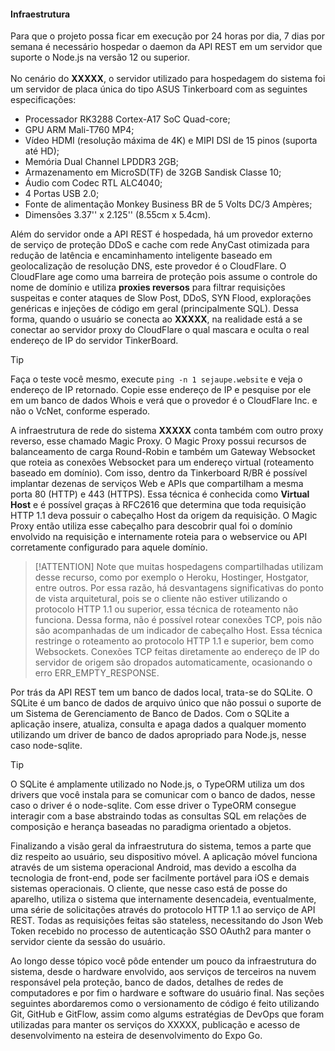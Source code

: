 #### Infraestrutura

Para que o projeto possa ficar em execução por 24 horas por dia, 7 dias por semana é necessário hospedar o daemon da API REST em um servidor que suporte o Node.js na versão 12 ou superior.<br><br>
No cenário do **XXXXX**, o servidor utilizado para hospedagem do sistema foi um servidor de placa única do tipo ASUS Tinkerboard com as seguintes especificações:

- Processador RK3288 Cortex-A17 SoC Quad-core;
- GPU ARM Mali-T760 MP4;
- Vídeo HDMI (resolução máxima de 4K) e MIPI DSI de 15 pinos (suporta até HD);
- Memória Dual Channel LPDDR3 2GB;
- Armazenamento em MicroSD(TF) de 32GB Sandisk Classe 10;
- Áudio com Codec RTL ALC4040;
- 4 Portas USB 2.0;
- Fonte de alimentação Monkey Business BR de 5 Volts DC/3 Ampères;
- Dimensões 3.37'' x 2.125'' (8.55cm x 5.4cm).

Além do servidor onde a API REST é hospedada, há um provedor externo de serviço de proteção DDoS e cache com rede AnyCast otimizada para redução de latência e encaminhamento inteligente baseado em geolocalização de resolução DNS, este provedor é o CloudFlare. O CloudFlare age como uma barreira de proteção pois assume o controle do nome de domínio e utiliza **proxies reversos** para filtrar requisições suspeitas e conter ataques de Slow Post, DDoS, SYN Flood, explorações genéricas e injeções de código em geral (principalmente SQL). Dessa forma, quando o usuário se conecta ao **XXXXX**, na realidade está a se conectar ao servidor proxy do CloudFlare o qual mascara e oculta o real endereço de IP do servidor TinkerBoard.

>[!TIP]
>Faça o teste você mesmo, execute ``ping -n 1 sejaupe.website`` e veja o endereço de IP retornado. Copie esse endereço de IP e pesquise por ele em um banco de dados Whois e verá que o provedor é o CloudFlare Inc. e não o VcNet, conforme esperado.

A infraestrutura de rede do sistema **XXXXX** conta também com outro proxy reverso, esse chamado Magic Proxy. O Magic Proxy possui recursos de balanceamento de carga Round-Robin e também um Gateway Websocket que roteia as conexões Websocket para um endereço virtual (roteamento baseado em domínio). Com isso, dentro da Tinkerboard R/BR é possível implantar dezenas de serviços Web e APIs que compartilham a mesma porta 80 (HTTP) e 443 (HTTPS). Essa técnica é conhecida como **Virtual Host** e é possível graças à RFC2616 que determina que toda requisição HTTP 1.1 deva possuir o cabeçalho Host da origem da requisição. O Magic Proxy então utiliza esse cabeçalho para descobrir qual foi o domínio envolvido na requisição e internamente roteia para o webservice ou API corretamente configurado para aquele domínio.

>[!ATTENTION]
>Note que muitas hospedagens compartilhadas utilizam desse recurso, como por exemplo o Heroku, Hostinger, Hostgator, entre outros. Por essa razão, há desvantagens significativas do ponto de vista arquitetural, pois se o cliente não estiver utilizando o protocolo HTTP 1.1 ou superior, essa técnica de roteamento não funciona. Dessa forma, não é possível rotear conexões TCP, pois não são acompanhadas de um indicador de cabeçalho Host. Essa técnica restringe o roteamento ao protocolo HTTP 1.1 e superior, bem como Websockets. Conexões TCP feitas diretamente ao endereço de IP do servidor de origem são dropados automaticamente, ocasionando o erro ERR_EMPTY_RESPONSE.

Por trás da API REST tem um banco de dados local, trata-se do SQLite. O SQLite é um banco de dados de arquivo único que não possui o suporte de um Sistema de Gerenciamento de Banco de Dados. Com o SQLite a aplicação insere, atualiza, consulta e apaga dados a qualquer momento utilizando um driver de banco de dados apropriado para Node.js, nesse caso node-sqlite.

>[!TIP]
>O SQLite é amplamente utilizado no Node.js, o TypeORM utiliza um dos drivers que você instala para se comunicar com o banco de dados, nesse caso o driver é o node-sqlite. Com esse driver o TypeORM consegue interagir com a base abstraindo todas as consultas SQL em relações de composição e herança baseadas no paradigma orientado a objetos. 

Finalizando a visão geral da infraestrutura do sistema, temos a parte que diz respeito ao usuário, seu dispositivo móvel. A aplicação móvel funciona através de um sistema operacional Android, mas devido a escolha da tecnologia de front-end, pode ser facilmente portável para iOS e demais sistemas operacionais. O cliente, que nesse caso está de posse do aparelho, utiliza o sistema que internamente desencadeia, eventualmente, uma série de solicitações através do protocolo HTTP 1.1 ao serviço de API REST. Todas as requisições feitas são stateless, necessitando do Json Web Token recebido no processo de autenticação SSO OAuth2 para manter o servidor ciente da sessão do usuário.

Ao longo desse tópico você pôde entender um pouco da infraestrutura do sistema, desde o hardware envolvido, aos serviços de terceiros na nuvem responsável pela proteção, banco de dados, detalhes de redes de computadores e por fim o hardware e software do usuário final. Nas seções seguintes abordaremos como o versionamento de código é feito utilizando Git, GitHub e GitFlow, assim como algums estratégias de DevOps que foram utilizadas para manter os serviços do XXXXX, publicação e acesso de desenvolvimento na esteira de desenvolvimento do Expo Go.
